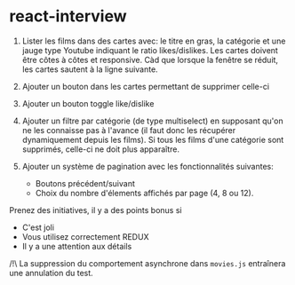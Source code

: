 # react-interview

1. Lister les films dans des cartes avec: le titre en gras, la catégorie et une jauge type Youtube indiquant le ratio likes/dislikes. Les cartes doivent être côtes à côtes et responsive. Càd que lorsque la fenêtre se réduit, les cartes sautent à la ligne suivante.

2. Ajouter un bouton dans les cartes permettant de supprimer celle-ci

3. Ajouter un bouton toggle like/dislike

4. Ajouter un filtre par catégorie (de type multiselect) en supposant qu'on ne les connaisse pas à l'avance (il faut donc les récupérer dynamiquement depuis les films). Si tous les films d'une catégorie sont supprimés, celle-ci ne doit plus apparaître.

5. Ajouter un système de pagination avec les fonctionnalités suivantes:
    - Boutons précédent/suivant
    - Choix du nombre d'élements affichés par page (4, 8 ou 12).

Prenez des initiatives, il y a des points bonus si

-   C'est joli
-   Vous utilisez correctement REDUX
-   Il y a une attention aux détails

/!\ La suppression du comportement asynchrone dans `movies.js` entraînera une annulation du test.

